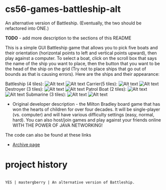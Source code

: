 cs56-games-battleship-alt
=========================

An alternative version of Battleship.    (Eventually, the two should be refactored into ONE.)

<b>TODO</b> - add more description to the sections of this README

This is a simple GUI Battleship game that allows you to pick five boats and their orientation (horizontal points to left and vertical points upward), then play against a computer. To select a boat, click on the scroll box that says the name of the ship you want to place, then the button that you want to be the head of the ship on the grid (Try not to place ships that go out of bounds as that is causing errors).
Here are the ships and their appearance:

Battleship (4 tiles):
![Alt text](https://github.com/mohithingorani/cs56-games-battleship-alt/blob/master/graphics/battleship.gif "Battleship")
![Alt text](https://github.com/mohithingorani/cs56-games-battleship-alt/blob/master/graphics/battleshipv.gif "Battleship Vertical")
Carrier(5 tiles):
![Alt text](https://github.com/mohithingorani/cs56-games-battleship-alt/blob/master/graphics/carrier.gif "Carrier")
![Alt text](https://github.com/mohithingorani/cs56-games-battleship-alt/blob/master/graphics/carrierv.gif "Carrier Vertical")
Destroyer (3 tiles):
![Alt text](https://github.com/mohithingorani/cs56-games-battleship-alt/blob/master/graphics/seawolf.gif "Destroyer")
![Alt text](https://github.com/mohithingorani/cs56-games-battleship-alt/blob/master/graphics/seawolfv.gif "Destroyer Vertical")
Patrol Boat (2 tiles):
![Alt text](https://github.com/mohithingorani/cs56-games-battleship-alt/blob/master/graphics/patrol.gif "Patrol Boat")
![Alt text](https://github.com/mohithingorani/cs56-games-battleship-alt/blob/master/graphics/patrolv.gif "Patrol Boat Vertical")
Submarine (3 tiles):
![Alt text](https://github.com/mohithingorani/cs56-games-battleship-alt/blob/master/graphics/submarine.gif "Submarine")
![Alt text](https://github.com/mohithingorani/cs56-games-battleship-alt/blob/master/graphics/submarinev.gif "Submarine Vertical")

* Original developer description - the Milton Bradley board game that has won the hearts of children for over four decades. It will be single-player (vs. computer) and will have various difficulty settings (easy, normal, hard).  You can also host/join games and play against your friends online WITH THE POWER OF JAVA NETWORKING!

The code can also be found at these links

* [Archive page](https://foo.cs.ucsb.edu/cs56/issues/0000501/)

project history
===============
```

YES | mastergberry | An alternative version of Battleship.

```
